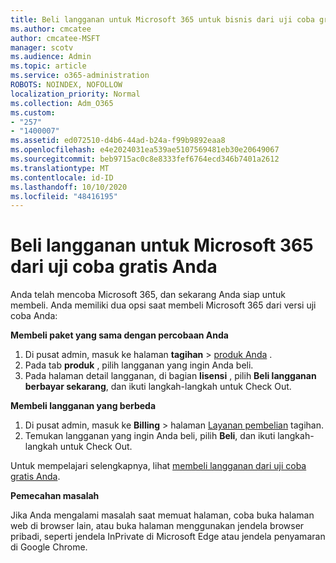 ```yaml
---
title: Beli langganan untuk Microsoft 365 untuk bisnis dari uji coba gratis Anda
ms.author: cmcatee
author: cmcatee-MSFT
manager: scotv
ms.audience: Admin
ms.topic: article
ms.service: o365-administration
ROBOTS: NOINDEX, NOFOLLOW
localization_priority: Normal
ms.collection: Adm_O365
ms.custom:
- "257"
- "1400007"
ms.assetid: ed072510-d4b6-44ad-b24a-f99b9892eaa8
ms.openlocfilehash: e4e2024031ea539ae5107569481eb30e20649067
ms.sourcegitcommit: beb9715ac0c8e8333fef6764ecd346b7401a2612
ms.translationtype: MT
ms.contentlocale: id-ID
ms.lasthandoff: 10/10/2020
ms.locfileid: "48416195"
---
```

# <a name="buy-a-subscription-to-microsoft-365-from-your-free-trial"></a>Beli langganan untuk Microsoft 365 dari uji coba gratis Anda

Anda telah mencoba Microsoft 365, dan sekarang Anda siap untuk membeli. Anda memiliki dua opsi saat membeli Microsoft 365 dari versi uji coba Anda:
  
 **Membeli paket yang sama dengan percobaan Anda**
  
1. Di pusat admin, masuk ke halaman **tagihan** \> [produk Anda](https://go.microsoft.com/fwlink/p/?linkid=842054) .
2. Pada tab **produk** , pilih langganan yang ingin Anda beli.
3. Pada halaman detail langganan, di bagian **lisensi** , pilih **Beli langganan berbayar sekarang**, dan ikuti langkah-langkah untuk Check Out.
 
**Membeli langganan yang berbeda**
  
1. Di pusat admin, masuk ke **Billing** \> halaman [Layanan pembelian](https://go.microsoft.com/fwlink/p/?linkid=868433) tagihan.
2. Temukan langganan yang ingin Anda beli, pilih **Beli**, dan ikuti langkah-langkah untuk Check Out.

Untuk mempelajari selengkapnya, lihat [membeli langganan dari uji coba gratis Anda](https://docs.microsoft.com/microsoft-365/commerce/try-or-buy-microsoft-365#buy-a-subscription-from-your-free-trial).

**Pemecahan masalah**

Jika Anda mengalami masalah saat memuat halaman, coba buka halaman web di browser lain, atau buka halaman menggunakan jendela browser pribadi, seperti jendela InPrivate di Microsoft Edge atau jendela penyamaran di Google Chrome.